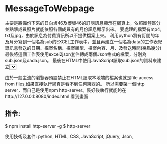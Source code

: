 # MessageToWebpage
主要是將備份下來的日向坂46及櫻坂46的訂閱訊息顯示在網頁上，依照團體區分並點擊成員照片就能依照各個成員有的月份訊息顯示出來。
要處理的檔案有mp4, txt及jpg，由於訊息為付費資訊所以不提供檔案上來。
利用python將有訂閱的年及月分寫到一個名為sub的EXCEL工作表中，並且再建立一個名為data的工作表紀錄訊息發送的日期、檔案名稱、檔案類型、檔案內容、月、及發送時間(幾點幾分)
最後將這個工作表使用excel2json套件轉成兩個Json格式的檔案，分別為sub.json及dada.json。
最後在HTML中使用JavaScript讀取sub.json的資料來建立<select>年月選項給使用者選擇。
選擇之後將會依據選擇的年月讀取data.json中相符的資料並且依據檔案類型來分別作處理。

由於一般主流的瀏覽器預設禁止在HTML讀取本地端的檔案也就是file access from files,如果直接執行網頁是看不到任何東西的。
所以需要架一個http server，而自己是使用npm http-server。裝好後執行就能夠在http://127.0.0.1:8080/index.html 看到畫面

## 指令:
$ npm install http-server -g
$ http-server

使用技術及套件: python, HTML, CSS, JavaScript, jQuery, Json, 


